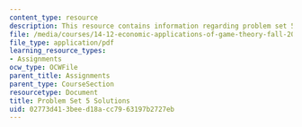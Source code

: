 ```yaml
---
content_type: resource
description: This resource contains information regarding problem set 5 solutions.
file: /media/courses/14-12-economic-applications-of-game-theory-fall-2012/02773d413beed18acc7963197b2727eb_MIT14_12F12_pset5sol.pdf
file_type: application/pdf
learning_resource_types:
- Assignments
ocw_type: OCWFile
parent_title: Assignments
parent_type: CourseSection
resourcetype: Document
title: Problem Set 5 Solutions
uid: 02773d41-3bee-d18a-cc79-63197b2727eb
---
```

